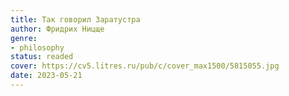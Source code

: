 ```yaml
---
title: Так говорил Заратустра
author: Фридрих Ницще
genre:
- philosophy
status: readed
cover: https://cv5.litres.ru/pub/c/cover_max1500/5815055.jpg
date: 2023-05-21
---
```



